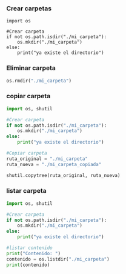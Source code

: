 

### Crear carpetas

```
import os

#Crear carpeta
if not os.path.isdir("./mi_carpeta"):
    os.mkdir("./mi_carpeta")
else:
    print("ya existe el directorio")
```



### Eliminar carpeta

```python
os.rmdir("./mi_carpeta")
```



### copiar carpeta

```python
import os, shutil

#Crear carpeta
if not os.path.isdir("./mi_carpeta"):
    os.mkdir("./mi_carpeta")
else:
    print("ya existe el directorio")

#Copiar carpeta
ruta_original = "./mi_carpeta"
ruta_nueva = "./mi_carpeta_copiada"

shutil.copytree(ruta_original, ruta_nueva)
```



### listar carpeta

```python
import os, shutil

#Crear carpeta
if not os.path.isdir("./mi_carpeta"):
    os.mkdir("./mi_carpeta")
else:
    print("ya existe el directorio")

#listar contenido
print("Contenido: ")
contenido = os.listdir("./mi_carpeta")
print(contenido)
```





